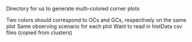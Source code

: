 Directory for us to generate multi-colored corner plots

Two colors should correspond to OCs and GCs, respectively on the same plot
Same observing scenario for each plot
Want to read in histData csv files (copied from clusters)

